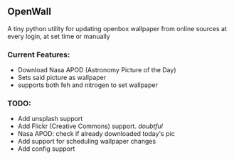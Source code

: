 ## OpenWall

<p>
A tiny python utility for updating openbox wallpaper from online sources at every login, at set time or manually
</p>

### Current Features:
* Download Nasa APOD (Astronomy Picture of the Day)
* Sets said picture as wallpaper
* supports both feh and nitrogen to set wallpaper

### TODO:
* Add unsplash support
* Add Flickr (Creative Commons) support. *doubtful*
* Nasa APOD: check if already downloaded today's pic
* Add support for scheduling wallpaper changes
* Add config support
